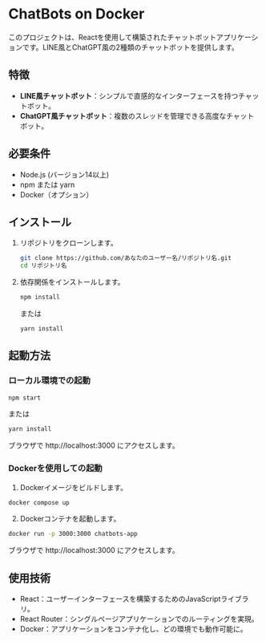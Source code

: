 # ChatBots on Docker

このプロジェクトは、Reactを使用して構築されたチャットボットアプリケーションです。LINE風とChatGPT風の2種類のチャットボットを提供します。

## 特徴

- **LINE風チャットボット**：シンプルで直感的なインターフェースを持つチャットボット。
- **ChatGPT風チャットボット**：複数のスレッドを管理できる高度なチャットボット。

## 必要条件

- Node.js (バージョン14以上)
- npm または yarn
- Docker（オプション）

## インストール

1. リポジトリをクローンします。

   ```bash
   git clone https://github.com/あなたのユーザー名/リポジトリ名.git
   cd リポジトリ名
   ```
2. 依存関係をインストールします。

   ```bash
   npm install
   ```
   または
   ```bash
   yarn install
   ```
## 起動方法
### ローカル環境での起動
   ```bash
   npm start
   ```
   または
   ```bash
   yarn install
   ```
   ブラウザで http://localhost:3000 にアクセスします。

### Dockerを使用しての起動
  1. Dockerイメージをビルドします。
  ```bash
  docker compose up
  ```
  2. Dockerコンテナを起動します。
  ```bash
  docker run -p 3000:3000 chatbots-app
  ```
  ブラウザで http://localhost:3000 にアクセスします。

## 使用技術
- React：ユーザーインターフェースを構築するためのJavaScriptライブラリ。
- React Router：シングルページアプリケーションでのルーティングを実現。
- Docker：アプリケーションをコンテナ化し、どの環境でも動作可能に。
  
